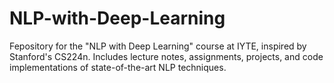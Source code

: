 # NLP-with-Deep-Learning
 Fepository for the "NLP with Deep Learning" course at IYTE, inspired by Stanford's CS224n. Includes lecture notes, assignments, projects, and code implementations of state-of-the-art NLP techniques.
